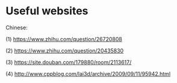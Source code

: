 # Useful websites

Chinese:

(1) https://www.zhihu.com/question/26720808

(2) https://www.zhihu.com/question/20435830

(3) https://site.douban.com/179880/room/2113617/

(4) http://www.cppblog.com/lai3d/archive/2009/09/11/95942.html

